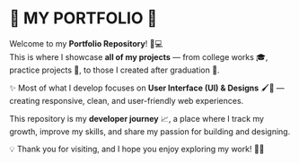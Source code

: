   # 🌟 MY PORTFOLIO 🚀  

Welcome to my **Portfolio Repository**! 🎨💻  
This is where I showcase **all of my projects** — from college works 🎓, practice projects 🧩, to those I created after graduation 🎉.  

✨ Most of what I develop focuses on **User Interface (UI) & Designs** 🖌️🎨 — creating responsive, clean, and user-friendly web experiences.  

This repository is my **developer journey** 📈, a place where I track my growth, improve my skills, and share my passion for building and designing.  

💡 Thank you for visiting, and I hope you enjoy exploring my work! 🙏😊  
